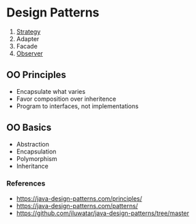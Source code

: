 # Design Patterns

1. [Strategy](strategy%2FREADME.md)
2. Adapter
3. Facade
4. [Observer](observer%2FREADME.md)

## OO Principles

- Encapsulate what varies
- Favor composition over inheritence
- Program to interfaces, not implementations

## OO Basics

- Abstraction
- Encapsulation
- Polymorphism
- Inheritance

### References

- https://java-design-patterns.com/principles/
- https://java-design-patterns.com/patterns/
- https://github.com/iluwatar/java-design-patterns/tree/master
